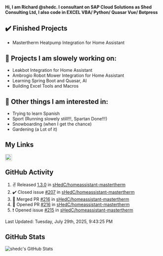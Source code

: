 #### Hi, I am Richard @shedc. I consultant on SAP Cloud Solutions as Shed Consulting Ltd, I also code in EXCEL VBA/ Python/ Quasar Vue/ Botpress

## ✔️ Finished Projects
- Mastertherm Heatpump Integration for Home Assistant

## 👋 Projects I am slowely working on:
- Leakbot Integration for Home Assistant
- Ambrogio Robot Mower Integration for Home Assistant
- Learning Spring Boot and Quasar, AI
- Building Excel Tools and Macros

## 👀 Other things I am interested in:
- Trying to learn Spanish
- Sport (Running slowely still!!!, Spartan Done!!!)
- Snowboarding (when I get the chance)
- Gardening (a Lot of it)

## My Links
[<img align="left" alt="shedc | LinkedIn" width="22px" src="https://cdn.jsdelivr.net/npm/simple-icons@v3/icons/linkedin.svg" />][linkedin]

<br/>

## GitHub Activity
<!--RECENT_ACTIVITY:start-->
1. ✌️ Released [1.3.0](https://github.com/sHedC/homeassistant-mastertherm/releases/tag/1.3.0) in [sHedC/homeassistant-mastertherm](https://github.com/sHedC/homeassistant-mastertherm)
2. ✔️ Closed issue [#207](https://github.com/sHedC/homeassistant-mastertherm/issues/207) in [sHedC/homeassistant-mastertherm](https://github.com/sHedC/homeassistant-mastertherm)
3. 🎉 Merged PR [#216](https://github.com/sHedC/homeassistant-mastertherm/pull/216) in [sHedC/homeassistant-mastertherm](https://github.com/sHedC/homeassistant-mastertherm)
4. 💪 Opened PR [#216](https://github.com/sHedC/homeassistant-mastertherm/pull/216) in [sHedC/homeassistant-mastertherm](https://github.com/sHedC/homeassistant-mastertherm)
5. ❗️ Opened issue [#215](https://github.com/sHedC/homeassistant-mastertherm/issues/215) in [sHedC/homeassistant-mastertherm](https://github.com/sHedC/homeassistant-mastertherm)
<!--RECENT_ACTIVITY:end-->
<!--RECENT_ACTIVITY:last_update-->
Last Updated: Tuesday, July 29th, 2025, 9:43:25 PM
<!--RECENT_ACTIVITY:last_update_end-->

## GitHub Stats
<img align="left" alt="shedc's GitHub Stats" src="https://github-readme-stats.vercel.app/api?username=shedc&show_icons=true&hide_title=true" />

[linkedin]: https://www.linkedin.com/in/richard-holmes-3314251/
